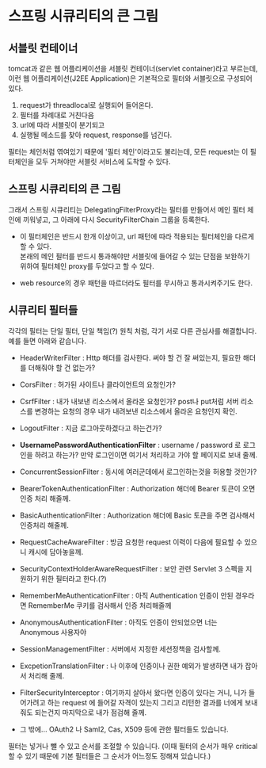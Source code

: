 # 스프링 시큐리티의 큰 그림

## 서블릿 컨테이너

tomcat과 같은 웹 어플리케이션을 서블릿 컨테이너(servlet container)라고 부르는데, 이런 웹 어플리케이션(J2EE Application)은 기본적으로 필터와 서블릿으로 구성되어 있다.

1. request가 threadlocal로 실행되어 들어온다.
2. 필터를 차례대로 거친다음
3. url에 따라 서블릿이 분기되고
4. 실행될 메소드를 찾아 request, response를 넘긴다.

필터는 체인처럼 엮여있기 때문에 '필터 체인'이라고도 불리는데, 모든 request는 이 필터체인을 모두 거쳐야만 서블릿 서비스에 도착할 수 있다.

## 스프링 시큐리티의 큰 그림

그래서 스프링 시큐리티는 DelegatingFilterProxy라는 필터를 만들어서 메인 필터 체인에 끼워넣고, 그 아래에 다시 SecurityFilterChain 그룹을 등록한다.

- 이 필터체인은 반드시 한개 이상이고, url 패턴에 따라 적용되는 필터체인을 다르게 할 수 있다.  
본래의 메인 필터를 반드시 통과해야만 서블릿에 들어갈 수 있는 단점을 보완하기 위하여 필터체인 proxy를 두었다고 할 수 있다.

- web resource의 경우 패턴을 따르더라도 필터를 무시하고 통과시켜주기도 한다.

## 시큐리티 필터들

각각의 필터는 단일 필터, 단일 책임(?) 원칙 처럼, 각기 서로 다른 관심사를 해결합니다. 예를 들면 아래와 같습니다.

- HeaderWriterFilter : Http 해더를 검사한다. 써야 할 건 잘 써있는지, 필요한 해더를 더해줘야 할 건 없는가?

- CorsFilter : 허가된 사이트나 클라이언트의 요청인가?

- CsrfFilter : 내가 내보낸 리소스에서 올라온 요청인가? post나 put처럼 서버 리소스를 변경하는 요청의 경우 내가 내려보낸 리소스에서 올라온 요청인지 확인.

- LogoutFilter : 지금 로그아웃하겠다고 하는건가?

- **UsernamePasswordAuthenticationFilter** : username / password 로 로그인을 하려고 하는가? 만약 로그인이면 여기서 처리하고 가야 할 페이지로 보내 줄께.

- ConcurrentSessionFilter : 동시에 여러군데에서 로그인하는것을 허용할 것인가?

- BearerTokenAuthenticationFilter : Authorization 해더에 Bearer 토큰이 오면 인증 처리 해줄께.

- BasicAuthenticationFilter : Authorization 해더에 Basic 토큰을 주면 검사해서 인증처리 해줄께.

- RequestCacheAwareFilter : 방금 요청한 request 이력이 다음에 필요할 수 있으니 캐시에 담아놓을께.

- SecurityContextHolderAwareRequestFilter : 보안 관련 Servlet 3 스펙을 지원하기 위한 필터라고 한다.(?)

- RememberMeAuthenticationFilter : 아직 Authentication 인증이 안된 경우라면 RememberMe 쿠키를 검사해서 인증 처리해줄께

- AnonymousAuthenticationFilter : 아직도 인증이 안되었으면 너는 Anonymous 사용자야

- SessionManagementFilter : 서버에서 지정한 세션정책을 검사할께.

- ExcpetionTranslationFilter : 나 이후에 인증이나 권한 예외가 발생하면 내가 잡아서 처리해 줄께.

- FilterSecurityInterceptor : 여기까지 살아서 왔다면 인증이 있다는 거니, 니가 들어가려고 하는 request 에 들어갈 자격이 있는지 그리고 리턴한 결과를 너에게 보내줘도 되는건지 마지막으로 내가 점검해 줄께.

- 그 밖에... OAuth2 나 Saml2, Cas, X509 등에 관한 필터들도 있습니다.

필터는 넣거나 뺄 수 있고 순서를 조절할 수 있습니다. (이때 필터의 순서가 매우 critical 할 수 있기 때문에 기본 필터들은 그 순서가 어느정도 정해져 있습니다.)